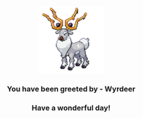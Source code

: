 <p align="center">
    <img src="https://raw.githubusercontent.com/PokeAPI/sprites/master/sprites/pokemon/899.png" width="150" height="150">
</p>
<h3 align="center">You have been greeted by - <b>Wyrdeer</b></h3>
<h3 align="center">Have a wonderful day!</h3>
